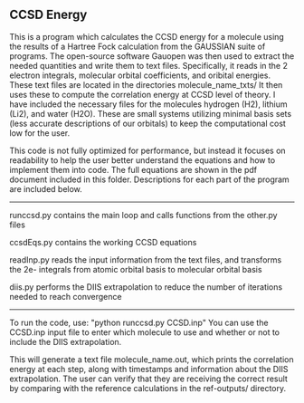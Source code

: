 CCSD Energy
----------------

This is a program which calculates the CCSD energy for a molecule using the results of a 
Hartree Fock calculation from the GAUSSIAN suite of programs.
The open-source software Gauopen was then used to extract the needed quantities and write them to text files.
Specifically, it reads in the 2 electron integrals, molecular orbital coefficients, and oribital energies.
These text files are located in the directories molecule_name_txts/
It then uses these to compute the correlation energy at CCSD level of theory.
I have included the necessary files for the molecules hydrogen (H2), lithium (Li2), and water (H2O).
These are small systems utilizing minimal basis sets (less accurate descriptions of our orbitals) to keep the computational cost low for the user.

This code is not fully optimized for performance, but instead it focuses on readability to help the 
user better understand the equations and how to implement them into code. The full equations are shown in the pdf document included in this folder. Descriptions for each part of the program are included below.
______________________________________________________________________________________________________________________________________________________
runccsd.py contains the main loop and calls functions from the other.py files

ccsdEqs.py contains the working CCSD equations

readInp.py reads the input information from the text files, and transforms the 2e- integrals from atomic orbital basis to molecular orbital basis

diis.py performs the DIIS extrapolation to reduce the number of iterations needed to reach convergence
______________________________________________________________________________________________________________________________________________________

To run the code, use:
	"python runccsd.py CCSD.inp"
You can use the CCSD.inp input file to enter which molecule to use and whether or not to include the DIIS extrapolation.

This will generate a text file molecule_name.out, which prints the correlation energy at each step, along with timestamps and information about the DIIS extrapolation.
The user can verify that they are receiving the correct result by comparing with the reference calculations in the ref-outputs/ directory.
 

